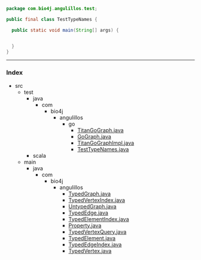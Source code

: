 
```java
package com.bio4j.angulillos.test;

public final class TestTypeNames {

  public static void main(String[] args) {


  }
}
```


------

### Index

+ src
  + test
    + java
      + com
        + bio4j
          + angulillos
            + go
              + [TitanGoGraph.java][test/java/com/bio4j/angulillos/go/TitanGoGraph.java]
              + [GoGraph.java][test/java/com/bio4j/angulillos/go/GoGraph.java]
              + [TitanGoGraphImpl.java][test/java/com/bio4j/angulillos/go/TitanGoGraphImpl.java]
              + [TestTypeNames.java][test/java/com/bio4j/angulillos/go/TestTypeNames.java]
    + scala
  + main
    + java
      + com
        + bio4j
          + angulillos
            + [TypedGraph.java][main/java/com/bio4j/angulillos/TypedGraph.java]
            + [TypedVertexIndex.java][main/java/com/bio4j/angulillos/TypedVertexIndex.java]
            + [UntypedGraph.java][main/java/com/bio4j/angulillos/UntypedGraph.java]
            + [TypedEdge.java][main/java/com/bio4j/angulillos/TypedEdge.java]
            + [TypedElementIndex.java][main/java/com/bio4j/angulillos/TypedElementIndex.java]
            + [Property.java][main/java/com/bio4j/angulillos/Property.java]
            + [TypedVertexQuery.java][main/java/com/bio4j/angulillos/TypedVertexQuery.java]
            + [TypedElement.java][main/java/com/bio4j/angulillos/TypedElement.java]
            + [TypedEdgeIndex.java][main/java/com/bio4j/angulillos/TypedEdgeIndex.java]
            + [TypedVertex.java][main/java/com/bio4j/angulillos/TypedVertex.java]

[test/java/com/bio4j/angulillos/go/TitanGoGraph.java]: TitanGoGraph.java.md
[test/java/com/bio4j/angulillos/go/GoGraph.java]: GoGraph.java.md
[test/java/com/bio4j/angulillos/go/TitanGoGraphImpl.java]: TitanGoGraphImpl.java.md
[test/java/com/bio4j/angulillos/go/TestTypeNames.java]: TestTypeNames.java.md
[main/java/com/bio4j/angulillos/TypedGraph.java]: ../../../../../../main/java/com/bio4j/angulillos/TypedGraph.java.md
[main/java/com/bio4j/angulillos/TypedVertexIndex.java]: ../../../../../../main/java/com/bio4j/angulillos/TypedVertexIndex.java.md
[main/java/com/bio4j/angulillos/UntypedGraph.java]: ../../../../../../main/java/com/bio4j/angulillos/UntypedGraph.java.md
[main/java/com/bio4j/angulillos/TypedEdge.java]: ../../../../../../main/java/com/bio4j/angulillos/TypedEdge.java.md
[main/java/com/bio4j/angulillos/TypedElementIndex.java]: ../../../../../../main/java/com/bio4j/angulillos/TypedElementIndex.java.md
[main/java/com/bio4j/angulillos/Property.java]: ../../../../../../main/java/com/bio4j/angulillos/Property.java.md
[main/java/com/bio4j/angulillos/TypedVertexQuery.java]: ../../../../../../main/java/com/bio4j/angulillos/TypedVertexQuery.java.md
[main/java/com/bio4j/angulillos/TypedElement.java]: ../../../../../../main/java/com/bio4j/angulillos/TypedElement.java.md
[main/java/com/bio4j/angulillos/TypedEdgeIndex.java]: ../../../../../../main/java/com/bio4j/angulillos/TypedEdgeIndex.java.md
[main/java/com/bio4j/angulillos/TypedVertex.java]: ../../../../../../main/java/com/bio4j/angulillos/TypedVertex.java.md